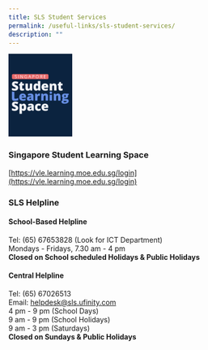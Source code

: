 ```yaml
---
title: SLS Student Services
permalink: /useful-links/sls-student-services/
description: ""
---
```

<img src="/images/SLS_Helpline.jpg" style="width:25%">

### Singapore Student Learning Space
[https://vle.learning.moe.edu.sg/login](https://vle.learning.moe.edu.sg/login)

### SLS Helpline

#### School-Based Helpline
Tel: (65) 67653828  (Look for ICT Department)  
Mondays - Fridays, 7.30 am - 4 pm<br>**Closed on School scheduled Holidays &amp; Public Holidays**  

#### Central Helpline
Tel: (65) 67026513<br>Email: [helpdesk@sls.ufinity.com](mailto:helpdesk@sls.ufinity.com)  
4 pm - 9 pm (School Days)<br>9 am - 9 pm (School Holidays)<br>9 am - 3 pm (Saturdays)<br>**Closed on Sundays &amp; Public Holidays**